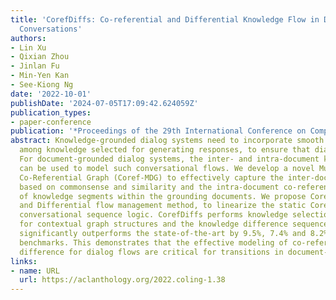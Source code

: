 ```yaml
---
title: 'CorefDiffs: Co-referential and Differential Knowledge Flow in Document Grounded
  Conversations'
authors:
- Lin Xu
- Qixian Zhou
- Jinlan Fu
- Min-Yen Kan
- See-Kiong Ng
date: '2022-10-01'
publishDate: '2024-07-05T17:09:42.624059Z'
publication_types:
- paper-conference
publication: '*Proceedings of the 29th International Conference on Computational Linguistics*'
abstract: Knowledge-grounded dialog systems need to incorporate smooth transitions
  among knowledge selected for generating responses, to ensure that dialog flows naturally.
  For document-grounded dialog systems, the inter- and intra-document knowledge relations
  can be used to model such conversational flows. We develop a novel Multi-Document
  Co-Referential Graph (Coref-MDG) to effectively capture the inter-document relationships
  based on commonsense and similarity and the intra-document co-referential structures
  of knowledge segments within the grounding documents. We propose CorefDiffs, a Co-referential
  and Differential flow management method, to linearize the static Coref-MDG into
  conversational sequence logic. CorefDiffs performs knowledge selection by accounting
  for contextual graph structures and the knowledge difference sequences. CorefDiffs
  significantly outperforms the state-of-the-art by 9.5%, 7.4% and 8.2% on three public
  benchmarks. This demonstrates that the effective modeling of co-reference and knowledge
  difference for dialog flows are critical for transitions in document-grounded conversation.
links:
- name: URL
  url: https://aclanthology.org/2022.coling-1.38
---
```


